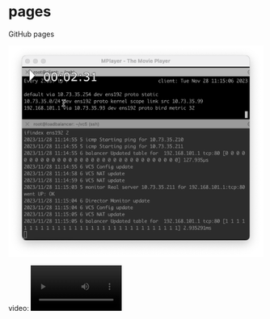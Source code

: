 # pages
GitHub pages


[![Watch the video](videos/vc5-install-20231128.png)](videos/vc5-install-20231128.webm)


video: <video src='videos/vc5-install-20231128.webm' width=180/>